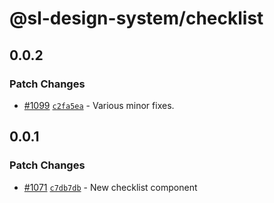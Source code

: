 # @sl-design-system/checklist

## 0.0.2

### Patch Changes

- [#1099](https://github.com/sl-design-system/components/pull/1099) [`c2fa5ea`](https://github.com/sl-design-system/components/commit/c2fa5ea28f321be1303131644fde80896cac22ec) - Various minor fixes.

## 0.0.1

### Patch Changes

- [#1071](https://github.com/sl-design-system/components/pull/1071) [`c7db7db`](https://github.com/sl-design-system/components/commit/c7db7db60c98e33e8e1a77d656b4f7e1c6edda89) - New checklist component
